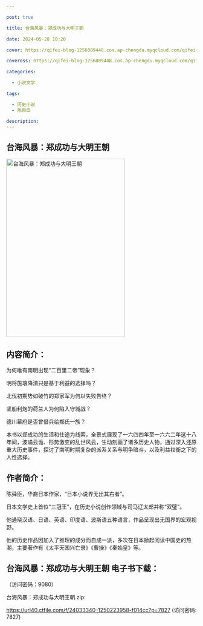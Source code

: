 ```yaml
---

post: true

title: 台海风暴：郑成功与大明王朝

date: 2024-05-28 10:20

cover: https://qifei-blog-1256009448.cos.ap-chengdu.myqcloud.com/qifei-blog/65eedb809f345e8d03a2845e.jpg

coveross: https://qifei-blog-1256009448.cos.ap-chengdu.myqcloud.com/qifei-blog/65eedb809f345e8d03a2845e.jpg

categories:

  - 小说文学

tags:

  - 历史小说
  - 陈舜臣

description:
---
```


## 台海风暴：郑成功与大明王朝
<img alt="台海风暴：郑成功与大明王朝 " class="aligncenter loading" data-was-processed="true" decoding="async" fetchpriority="high" height="471" src="https://qifei-blog-1256009448.cos.ap-chengdu.myqcloud.com/qifei-blog/65eedb809f345e8d03a2845e.jpg" style="cursor: zoom-in;" width="314"/>

## 内容简介：

为何唯有南明出现“二百里二帝”现象？

明将施琅降清只是基于利益的选择吗？

北伐初期势如破竹的郑家军为何以失败告终？

坚船利炮的荷兰人为何陷入守城战？

德川幕府是否曾借兵给郑氏一族？

本书以郑成功的生活和仕途为线索，全景式展现了一六四四年至一六六二年这十八年间，波谲云诡、形势激变的乱世风云，生动刻画了诸多历史人物，通过深入还原重大历史事件，探讨了南明时期复杂的派系关系与明争暗斗，以及利益权衡之下的人性选择。

## 作者简介：

陈舜臣，华裔日本作家，“日本小说界无出其右者”。

日本文学史上首位“三冠王”，在历史小说创作领域与司马辽太郎并称“双璧”。

他通晓汉语、日语、英语、印度语、波斯语五种语言，作品呈现出无国界的宏观视野。

他的历史作品因加入了推理的成分而自成一派，多次在日本掀起阅读中国史的热潮，主要著作有《太平天国兴亡录》《曹操》《秦始皇》等。

## 台海风暴：郑成功与大明王朝 电子书下载：

 （访问密码：9080）

台海风暴：郑成功与大明王朝.zip: 

https://url40.ctfile.com/f/24033340-1250223958-f014cc?p=7827 (访问密码: 7827)
